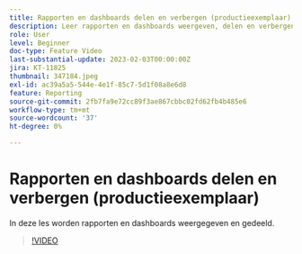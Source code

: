 ```yaml
---
title: Rapporten en dashboards delen en verbergen (productieexemplaar)
description: Leer rapporten en dashboards weergeven, delen en verbergen.
role: User
level: Beginner
doc-type: Feature Video
last-substantial-update: 2023-02-03T00:00:00Z
jira: KT-11825
thumbnail: 347184.jpeg
exl-id: ac39a5a5-544e-4e1f-85c7-5d1f08a8e6d8
feature: Reporting
source-git-commit: 2fb7fa9e72cc89f3ae867cbbc02fd62fb4b485e6
workflow-type: tm+mt
source-wordcount: '37'
ht-degree: 0%

---
```


# Rapporten en dashboards delen en verbergen (productieexemplaar)

In deze les worden rapporten en dashboards weergegeven en gedeeld.

>[!VIDEO](https://video.tv.adobe.com/v/347184/?quality=12&learn=on)
